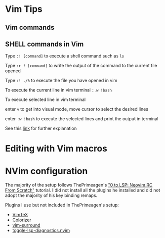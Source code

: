 # Vim Tips
## Vim commands

## SHELL commands in Vim
Type `:! [command]` to execute a shell command such as `ls`

Type `:r ! [command]` to write the output of the command to the current file opened

Type `:! ./%` to execute the file you have opened in vim

To execute the current line in vim terminal
`:.w !bash`

To execute selected line in vim terminal

enter `v` to get into visual mode, move cursor to select the desired lines

enter `:w !bash` to execute the selected lines and print the output in terminal

See this [link](https://parobalth.github.io/vim-run-line) for further explanation
# Editing with Vim macros

# NVim configuration
The majority of the setup follows ThePrimeagen's ["0  to LSP: Neovim RC From Scratch"](https://www.youtube.com/watch?v=w7i4amO_zaE) tutorial.
I did not install all the plugins he installed and did not adopt the majority of his key binding remaps. 

Plugins I use but not included in ThePrimeagen's setup: 
- [VimTeX](https://github.com/lervag/vimtex)
- [Colorizer](https://github.com/chrisbra/Colorizer/tree/master)
- [vim-surround](https://github.com/tpope/vim-surround)
- [toggle-lsp-diagnostics.nvim](https://github.com/WhoIsSethDaniel/toggle-lsp-diagnostics.nvim)


